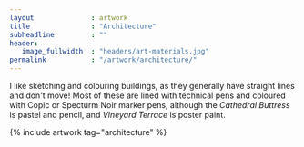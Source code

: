 ```yaml
---
layout              : artwork
title               : "Architecture"
subheadline         : ""
header:
   image_fullwidth  : "headers/art-materials.jpg"
permalink           : "/artwork/architecture/"
---
```

I like sketching and colouring buildings, as they generally have straight lines and don't move! 
Most of these are lined with technical pens and coloured with Copic or Specturm Noir marker pens, 
although the _Cathedral Buttress_ is pastel and pencil, and _Vineyard Terrace_ is poster paint.

{% include artwork tag="architecture" %}
